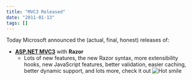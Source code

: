 ```yaml
---
title: "MVC3 Released"
date: "2011-01-13"
tags: []
---
```


Today Microsoft announced the (actual, final, honest) releases of:

- [**ASP.NET MVC3**](http://www.asp.net/mvc) with **Razor**
  - Lots of new features, the new Razor syntax, more extensibility hooks, new JavaScript features, better validation, easier caching, better dynamic support, and lots more, check it out ![Hot smile](/blog/image.axd?picture=wlEmoticon-hotsmile.png)
